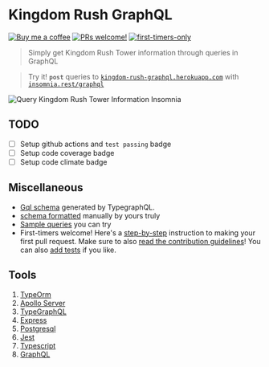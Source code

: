 # Kingdom Rush GraphQL

[![Buy me a coffee](https://img.shields.io/badge/Buy%20me%20-coffee!-orange.svg?logo=buy-me-a-coffee&color=795548)](https://ko-fi.com/minimithi)
[![PRs welcome!](https://img.shields.io/badge/contributions-welcome-orange.svg?style=flat)](https://github.com/mithi/kingdom-rush-graphql/issues/78)
[![first-timers-only](https://img.shields.io/badge/first--timers--only-friendly-blueviolet.svg?style=flat)](https://github.com/mithi/kingdom-rush-graphql/blob/main/docs/GOOD_FIRST_ISSUE.md)

> Simply get Kingdom Rush Tower information through queries in GraphQL

> Try it! **`post`** queries to [`kingdom-rush-graphql.herokuapp.com`](http://kingdom-rush-graphql.herokuapp.com/) with [`insomnia.rest/graphql`](https://insomnia.rest/graphql/)

![Query Kingdom Rush Tower Information Insomnia](https://user-images.githubusercontent.com/1670421/98984589-5dc04500-255d-11eb-827d-5a80676d2eff.png)

## TODO

-   [ ] Setup github actions and `test passing` badge
-   [ ] Setup code coverage badge
-   [ ] Setup code climate badge

## Miscellaneous

-   [Gql schema](./schema.gql) generated by TypegraphQL.
-   [schema formatted](./docs/FORMATTED_SCHEMA.md) manually by yours truly
-   [Sample queries](https://github.com/mithi/kingdom-rush-graphql/blob/main/docs/EXAMPLE_QUERIES.md) you can try
-   First-timers welcome! Here's a [step-by-step](./docs/GOOD_FIRST_ISSUE.md) instruction to making your first pull request. Make sure to also [read the contribution guidelines](https://github.com/mithi/mithi/wiki/Contributing)! You can also [add tests](https://github.com/mithi/kingdom-rush-graphql/issues/78) if you like.

## Tools

1. [TypeOrm](https://typeorm.io/#/)
2. [Apollo Server](https://www.apollographql.com/)
3. [TypeGraphQL](https://typegraphql.com/)
4. [Express](https://expressjs.com/)
5. [Postgresql](https://www.postgresql.org/)
6. [Jest](https://jestjs.io/)
7. [Typescript](https://www.typescriptlang.org/)
8. [GraphQL](https://graphql.org/)
